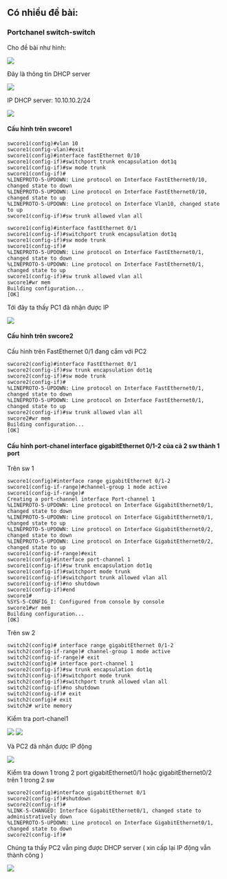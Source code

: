 ## Có nhiều đề bài:

### Portchanel switch-switch
  Cho đề bài như hình:

  <img src="Basicnetworkimages/66.png">

  Đây là thông tin DHCP server 

  <img src="Basicnetworkimages/67.png">

  IP DHCP server: 10.10.10.2/24

  <img src="Basicnetworkimages/68.png">

#### Cấu hình trên swcore1

    swcore1(config)#vlan 10
    swcore1(config-vlan)#exit
    swcore1(config)#interface fastEthernet 0/10    
    swcore1(config-if)#switchport trunk encapsulation dot1q 
    swcore1(config-if)#sw mode trunk 
    swcore1(config-if)#
    %LINEPROTO-5-UPDOWN: Line protocol on Interface FastEthernet0/10, changed state to down
    %LINEPROTO-5-UPDOWN: Line protocol on Interface FastEthernet0/10, changed state to up
    %LINEPROTO-5-UPDOWN: Line protocol on Interface Vlan10, changed state to up
    swcore1(config-if)#sw trunk allowed vlan all

    swcore1(config)#interface fastEthernet 0/1
    swcore1(config-if)#switchport trunk encapsulation dot1q
    swcore1(config-if)#sw mode trunk
    swcore1(config-if)#
    %LINEPROTO-5-UPDOWN: Line protocol on Interface FastEthernet0/1, changed state to down
    %LINEPROTO-5-UPDOWN: Line protocol on Interface FastEthernet0/1, changed state to up
    swcore1(config-if)#sw trunk allowed vlan all
    swcore1#wr mem
    Building configuration...
    [OK]
    
  Tới đây ta thấy PC1 đã nhận được IP  

  <img src="Basicnetworkimages/69.png">

#### Cấu hình trên swcore2

  Cấu hình trên FastEthernet 0/1 đang cắm với PC2

    swcore2(config)#interface FastEthernet 0/1
    swcore2(config-if)#sw trunk encapsulation dot1q 
    swcore2(config-if)#sw mode trunk 
    swcore2(config-if)#
    %LINEPROTO-5-UPDOWN: Line protocol on Interface FastEthernet0/1, changed state to down
    %LINEPROTO-5-UPDOWN: Line protocol on Interface FastEthernet0/1, changed state to up
    swcore2(config-if)#sw trunk allowed vlan all
    swcore2#wr mem
    Building configuration...
    [OK]

#### Cấu hình port-chanel interface gigabitEthernet 0/1-2 của cả 2 sw thành 1 port
     
   Trên sw 1   
 
    swcore1(config)#interface range gigabitEthernet 0/1-2
    swcore1(config-if-range)#channel-group 1 mode active 
    swcore1(config-if-range)#
    Creating a port-channel interface Port-channel 1
    %LINEPROTO-5-UPDOWN: Line protocol on Interface GigabitEthernet0/1, changed state to down
    %LINEPROTO-5-UPDOWN: Line protocol on Interface GigabitEthernet0/1, changed state to up
    %LINEPROTO-5-UPDOWN: Line protocol on Interface GigabitEthernet0/2, changed state to down
    %LINEPROTO-5-UPDOWN: Line protocol on Interface GigabitEthernet0/2, changed state to up
    swcore1(config-if-range)#exit
    swcore1(config)#interface port-channel 1
    swcore1(config-if)#sw trunk encapsulation dot1q 
    swcore1(config-if)#switchport mode trunk 
    swcore1(config-if)#switchport trunk allowed vlan all
    swcore1(config-if)#no shutdown 
    swcore1(config-if)#end
    swcore1#
    %SYS-5-CONFIG_I: Configured from console by console
    swcore1#wr mem
    Building configuration...
    [OK]

 Trên sw 2

    switch2(config)# interface range gigabitEthernet 0/1-2
    switch2(config-if-range)# channel-group 1 mode active
    switch2(config-if-range)# exit
    switch2(config)# interface port-channel 1
    swcore2(config-if)#sw trunk encapsulation dot1q 
    switch2(config-if)#switchport mode trunk
    switch2(config-if)#switchport trunk allowed vlan all
    switch2(config-if)#no shutdown
    switch2(config-if)# exit
    switch2(config)# exit
    switch2# write memory
  
  Kiểm tra port-chanel1

  <img src="Basicnetworkimages/70.png">

  <img src="Basicnetworkimages/71.png">

  Và PC2 đã nhận được IP động

  <img src="Basicnetworkimages/71.png">

  Kiểm tra down 1 trong 2 port gigabitEthernet0/1 hoặc gigabitEthernet0/2 trên 1 trong 2 sw

    swcore2(config)#interface gigabitEthernet 0/1
    swcore2(config-if)#shutdown 
    swcore2(config-if)#
    %LINK-5-CHANGED: Interface GigabitEthernet0/1, changed state to administratively down
    %LINEPROTO-5-UPDOWN: Line protocol on Interface GigabitEthernet0/1, changed state to down
    swcore2(config-if)#

  Chúng ta thấy PC2 vẫn ping được DHCP server ( xin cấp lại IP động vẫn thành công )

  <img src="Basicnetworkimages/72.png">